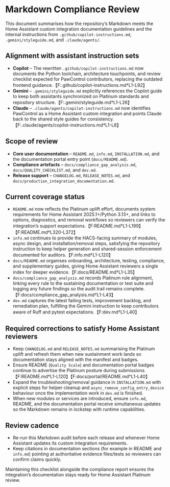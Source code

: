 # Markdown Compliance Review

This document summarises how the repository’s Markdown meets the Home Assistant
custom integration documentation guidelines and the internal instructions from
`.github/copilot-instructions.md`, `.gemini/styleguide.md`, and
`.claude/agents/`.

## Alignment with assistant instruction sets
- **Copilot** – The rewritten `.github/copilot-instructions.md` now documents the
  Python toolchain, architecture touchpoints, and review checklist expected for
  PawControl contributors, replacing the outdated frontend guidance.【F:.github/copilot-instructions.md†L1-L92】
- **Gemini** – `.gemini/styleguide.md` explicitly references the Copilot guide to
  keep both assistants synchronized on Platinum standards and repository
  structure.【F:.gemini/styleguide.md†L1-L26】
- **Claude** – `.claude/agents/copilot-instructions.md` now identifies PawControl
  as a Home Assistant custom integration and points Claude back to the shared
  style guides for consistency.【F:.claude/agents/copilot-instructions.md†L1-L8】

## Scope of review
- **Core user documentation** – `README.md`, `info.md`, `INSTALLATION.md`, and
the documentation portal entry point (`docs/README.md`).
- **Compliance artefacts** – `docs/compliance_gap_analysis.md`,
  `docs/QUALITY_CHECKLIST.md`, and `dev.md`.
- **Release support** – `CHANGELOG.md`, `RELEASE_NOTES.md`, and
  `docs/production_integration_documentation.md`.

## Current coverage status
- `README.md` now reflects the Platinum uplift effort, documents system
  requirements for Home Assistant 2025.1+/Python 3.13+, and links to options,
  diagnostics, and removal workflows so reviewers can verify the integration’s
  support expectations.【F:README.md†L1-L199】【F:README.md†L320-L372】
- `info.md` continues to provide the HACS-facing summary of modules, async
  design, and installation/removal steps, satisfying the repository instruction
  to keep helper generation and shared-session enforcement documented for
  auditors.【F:info.md†L1-L120】
- `docs/README.md` organises onboarding, architecture, testing, compliance, and
  supplementary guides, giving Home Assistant reviewers a single index for
  deeper evidence.【F:docs/README.md†L1-L35】
- `docs/compliance_gap_analysis.md` records Platinum rule alignment, linking
  every rule to the sustaining documentation or test suite and logging any
  future findings so the audit trail remains complete.【F:docs/compliance_gap_analysis.md†L1-L43】
- `dev.md` captures the latest failing tests, improvement backlog, and
  remediation plan, fulfilling the Gemini instruction to keep contributors aware
  of Ruff and pytest expectations.【F:dev.md†L1-L40】

## Required corrections to satisfy Home Assistant reviewers
- Keep `CHANGELOG.md` and `RELEASE_NOTES.md` summarising the Platinum uplift and refresh them when new sustainment work lands so documentation stays aligned with the manifest and badges.
- Ensure README (`Quality Scale`) and documentation portal badges continue to advertise the Platinum posture during submissions.【F:README.md†L1-L120】【F:docs/portal/README.md†L1-L40】
- Expand the troubleshooting/removal guidance in `INSTALLATION.md` with explicit
  steps for helper cleanup and `async_remove_config_entry_device` behaviour once
  the implementation work in `dev.md` is finished.
- When new modules or services are introduced, ensure `info.md`, README, and the
  documentation portal receive simultaneous updates so the Markdown remains in
  lockstep with runtime capabilities.

## Review cadence
- Re-run this Markdown audit before each release and whenever Home Assistant
  updates its custom integration requirements.
- Keep citations in documentation sections (for example in README and
  `info.md`) pointing at authoritative evidence files/tests so reviewers can
  confirm claims quickly.

Maintaining this checklist alongside the compliance report ensures the
integration’s documentation stays ready for Home Assistant Platinum review.
